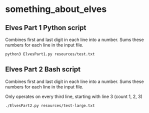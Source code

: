 # something_about_elves

## Elves Part 1 Python script

Combines first and last digit in each line into a number. Sums these numbers
for each line in the input file.

```
python3 ElvesPart1.py resources/test.txt
```

## Elves Part 2 Bash script

Combines first and last digit in each line into a number. Sums these numbers
for each line in the input file.

Only operates on every third line, starting with line 3 (count 1, 2, 3)

```
./ElvesPart2.py resources/test-large.txt
```
